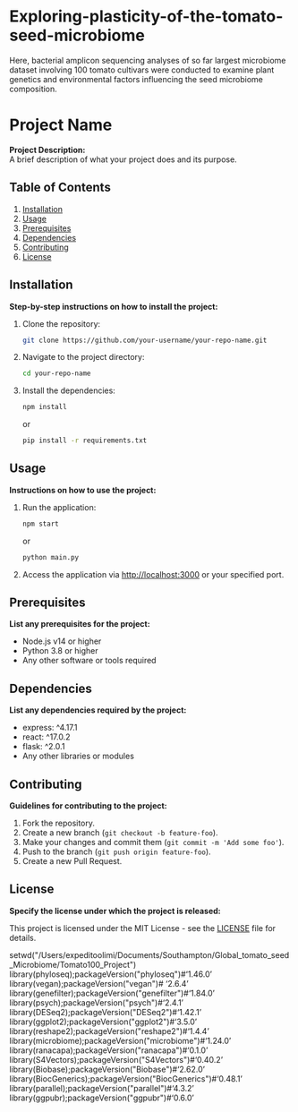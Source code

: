 # Exploring-plasticity-of-the-tomato-seed-microbiome
Here, bacterial amplicon sequencing analyses of so far largest microbiome dataset involving 100 tomato cultivars were conducted to examine plant genetics and environmental factors influencing the seed microbiome composition.

# Project Name

**Project Description:**  
A brief description of what your project does and its purpose.

## Table of Contents
1. [Installation](#installation)
2. [Usage](#usage)
3. [Prerequisites](#prerequisites)
4. [Dependencies](#dependencies)
5. [Contributing](#contributing)
6. [License](#license)

## Installation

**Step-by-step instructions on how to install the project:**

1. Clone the repository:
    ```sh
    git clone https://github.com/your-username/your-repo-name.git
    ```
2. Navigate to the project directory:
    ```sh
    cd your-repo-name
    ```
3. Install the dependencies:
    ```sh
    npm install
    ```
    or
    ```sh
    pip install -r requirements.txt
    ```

## Usage

**Instructions on how to use the project:**

1. Run the application:
    ```sh
    npm start
    ```
    or
    ```sh
    python main.py
    ```
2. Access the application via [http://localhost:3000](http://localhost:3000) or your specified port.

## Prerequisites

**List any prerequisites for the project:**

- Node.js v14 or higher
- Python 3.8 or higher
- Any other software or tools required

## Dependencies

**List any dependencies required by the project:**

- express: ^4.17.1
- react: ^17.0.2
- flask: ^2.0.1
- Any other libraries or modules

## Contributing

**Guidelines for contributing to the project:**

1. Fork the repository.
2. Create a new branch (`git checkout -b feature-foo`).
3. Make your changes and commit them (`git commit -m 'Add some foo'`).
4. Push to the branch (`git push origin feature-foo`).
5. Create a new Pull Request.

## License

**Specify the license under which the project is released:**

This project is licensed under the MIT License - see the [LICENSE](LICENSE) file for details.


setwd("/Users/expeditoolimi/Documents/Southampton/Global_tomato_seed_Microbiome/Tomato100_Project")
library(phyloseq);packageVersion("phyloseq")#‘1.46.0’
library(vegan);packageVersion("vegan")# ‘2.6.4’
library(genefilter);packageVersion("genefilter")#‘1.84.0’
library(psych);packageVersion("psych")#‘2.4.1’
library(DESeq2);packageVersion("DESeq2")#‘1.42.1’
library(ggplot2);packageVersion("ggplot2")#‘3.5.0’
library(reshape2);packageVersion("reshape2")#‘1.4.4’
library(microbiome);packageVersion("microbiome")#‘1.24.0’
library(ranacapa);packageVersion("ranacapa")#‘0.1.0’
library(S4Vectors);packageVersion("S4Vectors")#‘0.40.2’
library(Biobase);packageVersion("Biobase")#‘2.62.0’
library(BiocGenerics);packageVersion("BiocGenerics")#‘0.48.1’
library(parallel);packageVersion("parallel")#‘4.3.2’
library(ggpubr);packageVersion("ggpubr")#‘0.6.0’
